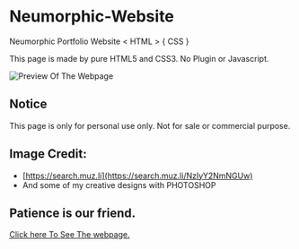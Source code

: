 # Neumorphic-Website
Neumorphic Portfolio Website &lt; HTML > { CSS }

This page is made by pure HTML5 and CSS3. No Plugin or Javascript. 

![Preview Of The Webpage](https://github.com/shu-vro/Neumorphic-Website/blob/main/resources/markup/Screenshot.png?raw=true)

## Notice
This page is only for personal use only. Not for sale or commercial purpose.

## Image Credit: 
- [https://search.muz.li](https://search.muz.li/NzIyY2NmNGUw)
- And some of my creative designs with PHOTOSHOP


## Patience is our friend.
[Click here To See The webpage.](https://shu-vro.github.io/Neumorphic-Website/index.html)
